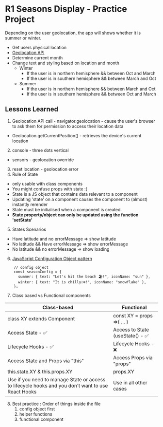 # R1 Seasons Display - Practice Project

Depending on the user geolocation, the app will shows whether it is summer or winter.

- Get users physical location
- [Geolocation API](https://developer.mozilla.org/en-US/docs/Web/API/Geolocation_API)
- Determine current month
- Change text and styling based on location and month
  - Winter
    - If the user is in northern hemisphere && between Oct and March
    - If the user is in southern hemisphere && between March and Oct
  - Summer
    - If the user is in northern hemisphere && between March and Oct
    - If the user is in southern hemisphere && between Oct and March

## Lessons Learned

1. Geolocation API call - navigator.geolocation - cause the user's browser to ask them for permission to access their location data
  - Geolocation.getCurrentPosition() - retrieves the device's current location
2. console - three dots vertical
  - sensors - geolocation override
3. reset location - geolocation error
4. Rule of State
  - only usable with class components
  - You might confuse props with state :(
  - State is a JS object that contains data relevant to a component
  - Updating 'state' on a component causes the component to (almost) instantly rerender
  - State must be initialised when a component is created.
  - **State property/object can only be updated using the function 'setState'**
5. States Scenarios
  - Have latitude and no errorMessage => show latitude
  - No latitude && Have errorMessage => show errorMessage
  - No latitude && no errorMessage => show loading
6. [JavaScript Configuration Object pattern](https://modernweb.com/javascript-configuration-object-pattern/)
  ```
      // config object
      const seasonConfig = {
        summer: { text: "Let's hit the beach 🏖️!", iconName: "sun" },
        winter: { text: "It is chilly☃️❄️!", iconName: "snowflake" },
      };
  ```
7. Class based vs Functional components

  | Class-based                                                                                        | Functional                       |
  | -------------------------------------------------------------------------------------------------- | -------------------------------- |
  | class XY extends Component                                                                         | const XY = props =>{ ... }       |
  | Access State - ✅                                                                                  | Access to State (useState() - ✅ |
  | Lifecycle Hooks - ✅                                                                               | Lifecycle Hooks - ❌             |
  | Access State and Props via "this"                                                                  | Access Props via "props"         |
  | this.state.XY & this.props.XY                                                                      | props.XY                         |
  | Use if you need to manage State or access to lifecycle hooks and you don't want to use React Hooks | Use in all other cases           |

8. Best practice : Order of things inside the file
   1. config object first
   2. helper functions
   3. functional component 